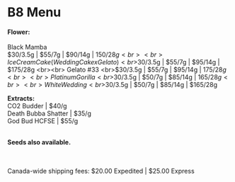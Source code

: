# B8 Menu

<b>Flower:</b>
<br><br> Black Mamba 
<br>$30/3.5g | $55/7g | $90/14g | $150/28g
<br><br> Ice Cream Cake (Wedding Cake x Gelato) 
<br>$30/3.5g | $55/7g | $95/14g | $175/28g
<br><br> Gelato #33 
<br>$30/3.5g | $55/7g | $95/14g | $175/28g
<br><br> Platinum Gorilla 
<br>$30/3.5g | $50/7g | $85/14g | $165/28g
<br><br> White Wedding 
<br>$30/3.5g | $50/7g | $85/14g | $165/28g  

<b>Extracts:</b>
<br>CO2 Budder | $40/g
<br>Death Bubba Shatter | $35/g
<br>God Bud HCFSE | $55/g

<br>
<b>Seeds also available.</b>

<br></br>
Canada-wide shipping fees:
$20.00 Expedited | $25.00 Express
